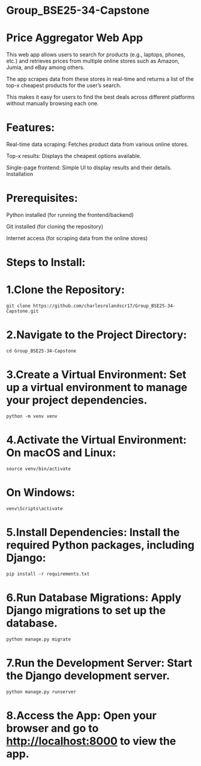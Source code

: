 # Group_BSE25-34-Capstone
# Price Aggregator Web App
This web app allows users to search for products (e.g., laptops, phones, etc.) and retrieves prices from multiple online stores such as Amazon, Jumia, and eBay among others.

The app scrapes data from these stores in real-time and returns a list of the top-x cheapest products for the user’s search. 

This makes it easy for users to find the best deals across different platforms without manually browsing each one.

# Features:

Real-time data scraping: Fetches product data from various online stores.

Top-x results: Displays the cheapest options available.

Single-page frontend: Simple UI to display results and their details.
Installation

# Prerequisites:
Python installed (for running the frontend/backend)

Git installed (for cloning the repository)

Internet access (for scraping data from the online stores)

# Steps to Install:

# 1.Clone the Repository:
    git clone https://github.com/charlesrolandscr17/Group_BSE25-34-Capstone.git
# 2.Navigate to the Project Directory:
    cd Group_BSE25-34-Capstone

# 3.Create a Virtual Environment: Set up a virtual environment to manage your project dependencies.
    python -m venv venv

# 4.Activate the Virtual Environment: On macOS and Linux:
    source venv/bin/activate
# On Windows:
    venv\Scripts\activate

# 5.Install Dependencies: Install the required Python packages, including Django:
    pip install -r requirements.txt
# 6.Run Database Migrations: Apply Django migrations to set up the database.
    python manage.py migrate
# 7.Run the Development Server: Start the Django development server.
    python manage.py runserver
# 8.Access the App: Open your browser and go to [http://localhost:8000](https://group-bse25-34-capstone-eaas.onrender.com) to view the app.
